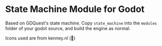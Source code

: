 # State Machine Module for Godot

Based on GDQuest's state machine. Copy `state_machine` into the `modules` folder of your godot source, and build the engine as normal.

Icons used are from kenney.nl (💜)
